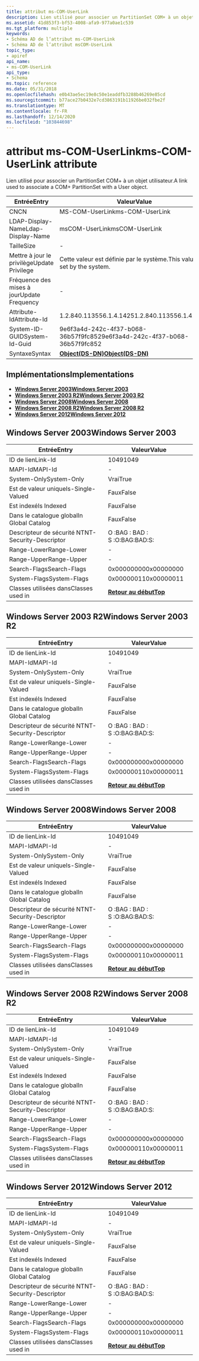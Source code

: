 ```yaml
---
title: attribut ms-COM-UserLink
description: Lien utilisé pour associer un PartitionSet COM+ à un objet utilisateur.
ms.assetid: 41d853f3-bf53-4008-afa9-977a0ae1c539
ms.tgt_platform: multiple
keywords:
- Schéma AD de l’attribut ms-COM-UserLink
- Schéma AD de l’attribut msCOM-UserLink
topic_type:
- apiref
api_name:
- ms-COM-UserLink
api_type:
- Schema
ms.topic: reference
ms.date: 05/31/2018
ms.openlocfilehash: e0b43ae5ec19e8c50e1eaddfb3288b46269e85cd
ms.sourcegitcommit: b77ace27b0432e7cd3863191b11926be032fbe2f
ms.translationtype: MT
ms.contentlocale: fr-FR
ms.lasthandoff: 12/14/2020
ms.locfileid: "103844698"
---
```

# <a name="ms-com-userlink-attribute"></a><span data-ttu-id="43860-105">attribut ms-COM-UserLink</span><span class="sxs-lookup"><span data-stu-id="43860-105">ms-COM-UserLink attribute</span></span>

<span data-ttu-id="43860-106">Lien utilisé pour associer un PartitionSet COM+ à un objet utilisateur.</span><span class="sxs-lookup"><span data-stu-id="43860-106">A link used to associate a COM+ PartitionSet with a User object.</span></span>



| <span data-ttu-id="43860-107">Entrée</span><span class="sxs-lookup"><span data-stu-id="43860-107">Entry</span></span> | <span data-ttu-id="43860-108">Valeur</span><span class="sxs-lookup"><span data-stu-id="43860-108">Value</span></span> |
|-------------------|-----------------------------------------|
| <span data-ttu-id="43860-109">CN</span><span class="sxs-lookup"><span data-stu-id="43860-109">CN</span></span>                | <span data-ttu-id="43860-110">MS-COM-UserLink</span><span class="sxs-lookup"><span data-stu-id="43860-110">ms-COM-UserLink</span></span>                         |
| <span data-ttu-id="43860-111">LDAP-Display-Name</span><span class="sxs-lookup"><span data-stu-id="43860-111">Ldap-Display-Name</span></span> | <span data-ttu-id="43860-112">msCOM-UserLink</span><span class="sxs-lookup"><span data-stu-id="43860-112">msCOM-UserLink</span></span>                          |
| <span data-ttu-id="43860-113">Taille</span><span class="sxs-lookup"><span data-stu-id="43860-113">Size</span></span>              | \-                                      |
| <span data-ttu-id="43860-114">Mettre à jour le privilège</span><span class="sxs-lookup"><span data-stu-id="43860-114">Update Privilege</span></span>  | <span data-ttu-id="43860-115">Cette valeur est définie par le système.</span><span class="sxs-lookup"><span data-stu-id="43860-115">This value is set by the system.</span></span>        |
| <span data-ttu-id="43860-116">Fréquence des mises à jour</span><span class="sxs-lookup"><span data-stu-id="43860-116">Update Frequency</span></span>  | \-                                      |
| <span data-ttu-id="43860-117">Attribute-Id</span><span class="sxs-lookup"><span data-stu-id="43860-117">Attribute-Id</span></span>      | <span data-ttu-id="43860-118">1.2.840.113556.1.4.1425</span><span class="sxs-lookup"><span data-stu-id="43860-118">1.2.840.113556.1.4.1425</span></span>                 |
| <span data-ttu-id="43860-119">System-ID-GUID</span><span class="sxs-lookup"><span data-stu-id="43860-119">System-Id-Guid</span></span>    | <span data-ttu-id="43860-120">9e6f3a4d-242c-4f37-b068-36b57f9fc852</span><span class="sxs-lookup"><span data-stu-id="43860-120">9e6f3a4d-242c-4f37-b068-36b57f9fc852</span></span>    |
| <span data-ttu-id="43860-121">Syntaxe</span><span class="sxs-lookup"><span data-stu-id="43860-121">Syntax</span></span>            | [<span data-ttu-id="43860-122">**Object(DS-DN)**</span><span class="sxs-lookup"><span data-stu-id="43860-122">**Object(DS-DN)**</span></span>](s-object-ds-dn.md) |



## <a name="implementations"></a><span data-ttu-id="43860-123">Implémentations</span><span class="sxs-lookup"><span data-stu-id="43860-123">Implementations</span></span>

-   [<span data-ttu-id="43860-124">**Windows Server 2003**</span><span class="sxs-lookup"><span data-stu-id="43860-124">**Windows Server 2003**</span></span>](#windows-server-2003)
-   [<span data-ttu-id="43860-125">**Windows Server 2003 R2**</span><span class="sxs-lookup"><span data-stu-id="43860-125">**Windows Server 2003 R2**</span></span>](#windows-server-2003-r2)
-   [<span data-ttu-id="43860-126">**Windows Server 2008**</span><span class="sxs-lookup"><span data-stu-id="43860-126">**Windows Server 2008**</span></span>](#windows-server-2008)
-   [<span data-ttu-id="43860-127">**Windows Server 2008 R2**</span><span class="sxs-lookup"><span data-stu-id="43860-127">**Windows Server 2008 R2**</span></span>](#windows-server-2008-r2)
-   [<span data-ttu-id="43860-128">**Windows Server 2012**</span><span class="sxs-lookup"><span data-stu-id="43860-128">**Windows Server 2012**</span></span>](#windows-server-2012)

## <a name="windows-server-2003"></a><span data-ttu-id="43860-129">Windows Server 2003</span><span class="sxs-lookup"><span data-stu-id="43860-129">Windows Server 2003</span></span>



| <span data-ttu-id="43860-130">Entrée</span><span class="sxs-lookup"><span data-stu-id="43860-130">Entry</span></span> | <span data-ttu-id="43860-131">Valeur</span><span class="sxs-lookup"><span data-stu-id="43860-131">Value</span></span> |
|------------------------|---------------------------------|
| <span data-ttu-id="43860-132">ID de lien</span><span class="sxs-lookup"><span data-stu-id="43860-132">Link-Id</span></span>                | <span data-ttu-id="43860-133">1049</span><span class="sxs-lookup"><span data-stu-id="43860-133">1049</span></span>                            |
| <span data-ttu-id="43860-134">MAPI-Id</span><span class="sxs-lookup"><span data-stu-id="43860-134">MAPI-Id</span></span>                | \-                              |
| <span data-ttu-id="43860-135">System-Only</span><span class="sxs-lookup"><span data-stu-id="43860-135">System-Only</span></span>            | <span data-ttu-id="43860-136">Vrai</span><span class="sxs-lookup"><span data-stu-id="43860-136">True</span></span>                            |
| <span data-ttu-id="43860-137">Est de valeur unique</span><span class="sxs-lookup"><span data-stu-id="43860-137">Is-Single-Valued</span></span>       | <span data-ttu-id="43860-138">Faux</span><span class="sxs-lookup"><span data-stu-id="43860-138">False</span></span>                           |
| <span data-ttu-id="43860-139">Est indexé</span><span class="sxs-lookup"><span data-stu-id="43860-139">Is Indexed</span></span>             | <span data-ttu-id="43860-140">Faux</span><span class="sxs-lookup"><span data-stu-id="43860-140">False</span></span>                           |
| <span data-ttu-id="43860-141">Dans le catalogue global</span><span class="sxs-lookup"><span data-stu-id="43860-141">In Global Catalog</span></span>      | <span data-ttu-id="43860-142">Faux</span><span class="sxs-lookup"><span data-stu-id="43860-142">False</span></span>                           |
| <span data-ttu-id="43860-143">Descripteur de sécurité NT</span><span class="sxs-lookup"><span data-stu-id="43860-143">NT-Security-Descriptor</span></span> | <span data-ttu-id="43860-144">O :BAG : BAD : S :</span><span class="sxs-lookup"><span data-stu-id="43860-144">O:BAG:BAD:S:</span></span>                    |
| <span data-ttu-id="43860-145">Range-Lower</span><span class="sxs-lookup"><span data-stu-id="43860-145">Range-Lower</span></span>            | \-                              |
| <span data-ttu-id="43860-146">Range-Upper</span><span class="sxs-lookup"><span data-stu-id="43860-146">Range-Upper</span></span>            | \-                              |
| <span data-ttu-id="43860-147">Search-Flags</span><span class="sxs-lookup"><span data-stu-id="43860-147">Search-Flags</span></span>           | <span data-ttu-id="43860-148">0x00000000</span><span class="sxs-lookup"><span data-stu-id="43860-148">0x00000000</span></span>                      |
| <span data-ttu-id="43860-149">System-Flags</span><span class="sxs-lookup"><span data-stu-id="43860-149">System-Flags</span></span>           | <span data-ttu-id="43860-150">0x00000011</span><span class="sxs-lookup"><span data-stu-id="43860-150">0x00000011</span></span>                      |
| <span data-ttu-id="43860-151">Classes utilisées dans</span><span class="sxs-lookup"><span data-stu-id="43860-151">Classes used in</span></span>        | [<span data-ttu-id="43860-152">**Retour au début**</span><span class="sxs-lookup"><span data-stu-id="43860-152">**Top**</span></span>](c-top.md)<br/> |



## <a name="windows-server-2003-r2"></a><span data-ttu-id="43860-153">Windows Server 2003 R2</span><span class="sxs-lookup"><span data-stu-id="43860-153">Windows Server 2003 R2</span></span>



| <span data-ttu-id="43860-154">Entrée</span><span class="sxs-lookup"><span data-stu-id="43860-154">Entry</span></span> | <span data-ttu-id="43860-155">Valeur</span><span class="sxs-lookup"><span data-stu-id="43860-155">Value</span></span> |
|------------------------|---------------------------------|
| <span data-ttu-id="43860-156">ID de lien</span><span class="sxs-lookup"><span data-stu-id="43860-156">Link-Id</span></span>                | <span data-ttu-id="43860-157">1049</span><span class="sxs-lookup"><span data-stu-id="43860-157">1049</span></span>                            |
| <span data-ttu-id="43860-158">MAPI-Id</span><span class="sxs-lookup"><span data-stu-id="43860-158">MAPI-Id</span></span>                | \-                              |
| <span data-ttu-id="43860-159">System-Only</span><span class="sxs-lookup"><span data-stu-id="43860-159">System-Only</span></span>            | <span data-ttu-id="43860-160">Vrai</span><span class="sxs-lookup"><span data-stu-id="43860-160">True</span></span>                            |
| <span data-ttu-id="43860-161">Est de valeur unique</span><span class="sxs-lookup"><span data-stu-id="43860-161">Is-Single-Valued</span></span>       | <span data-ttu-id="43860-162">Faux</span><span class="sxs-lookup"><span data-stu-id="43860-162">False</span></span>                           |
| <span data-ttu-id="43860-163">Est indexé</span><span class="sxs-lookup"><span data-stu-id="43860-163">Is Indexed</span></span>             | <span data-ttu-id="43860-164">Faux</span><span class="sxs-lookup"><span data-stu-id="43860-164">False</span></span>                           |
| <span data-ttu-id="43860-165">Dans le catalogue global</span><span class="sxs-lookup"><span data-stu-id="43860-165">In Global Catalog</span></span>      | <span data-ttu-id="43860-166">Faux</span><span class="sxs-lookup"><span data-stu-id="43860-166">False</span></span>                           |
| <span data-ttu-id="43860-167">Descripteur de sécurité NT</span><span class="sxs-lookup"><span data-stu-id="43860-167">NT-Security-Descriptor</span></span> | <span data-ttu-id="43860-168">O :BAG : BAD : S :</span><span class="sxs-lookup"><span data-stu-id="43860-168">O:BAG:BAD:S:</span></span>                    |
| <span data-ttu-id="43860-169">Range-Lower</span><span class="sxs-lookup"><span data-stu-id="43860-169">Range-Lower</span></span>            | \-                              |
| <span data-ttu-id="43860-170">Range-Upper</span><span class="sxs-lookup"><span data-stu-id="43860-170">Range-Upper</span></span>            | \-                              |
| <span data-ttu-id="43860-171">Search-Flags</span><span class="sxs-lookup"><span data-stu-id="43860-171">Search-Flags</span></span>           | <span data-ttu-id="43860-172">0x00000000</span><span class="sxs-lookup"><span data-stu-id="43860-172">0x00000000</span></span>                      |
| <span data-ttu-id="43860-173">System-Flags</span><span class="sxs-lookup"><span data-stu-id="43860-173">System-Flags</span></span>           | <span data-ttu-id="43860-174">0x00000011</span><span class="sxs-lookup"><span data-stu-id="43860-174">0x00000011</span></span>                      |
| <span data-ttu-id="43860-175">Classes utilisées dans</span><span class="sxs-lookup"><span data-stu-id="43860-175">Classes used in</span></span>        | [<span data-ttu-id="43860-176">**Retour au début**</span><span class="sxs-lookup"><span data-stu-id="43860-176">**Top**</span></span>](c-top.md)<br/> |



## <a name="windows-server-2008"></a><span data-ttu-id="43860-177">Windows Server 2008</span><span class="sxs-lookup"><span data-stu-id="43860-177">Windows Server 2008</span></span>



| <span data-ttu-id="43860-178">Entrée</span><span class="sxs-lookup"><span data-stu-id="43860-178">Entry</span></span> | <span data-ttu-id="43860-179">Valeur</span><span class="sxs-lookup"><span data-stu-id="43860-179">Value</span></span> |
|------------------------|---------------------------------|
| <span data-ttu-id="43860-180">ID de lien</span><span class="sxs-lookup"><span data-stu-id="43860-180">Link-Id</span></span>                | <span data-ttu-id="43860-181">1049</span><span class="sxs-lookup"><span data-stu-id="43860-181">1049</span></span>                            |
| <span data-ttu-id="43860-182">MAPI-Id</span><span class="sxs-lookup"><span data-stu-id="43860-182">MAPI-Id</span></span>                | \-                              |
| <span data-ttu-id="43860-183">System-Only</span><span class="sxs-lookup"><span data-stu-id="43860-183">System-Only</span></span>            | <span data-ttu-id="43860-184">Vrai</span><span class="sxs-lookup"><span data-stu-id="43860-184">True</span></span>                            |
| <span data-ttu-id="43860-185">Est de valeur unique</span><span class="sxs-lookup"><span data-stu-id="43860-185">Is-Single-Valued</span></span>       | <span data-ttu-id="43860-186">Faux</span><span class="sxs-lookup"><span data-stu-id="43860-186">False</span></span>                           |
| <span data-ttu-id="43860-187">Est indexé</span><span class="sxs-lookup"><span data-stu-id="43860-187">Is Indexed</span></span>             | <span data-ttu-id="43860-188">Faux</span><span class="sxs-lookup"><span data-stu-id="43860-188">False</span></span>                           |
| <span data-ttu-id="43860-189">Dans le catalogue global</span><span class="sxs-lookup"><span data-stu-id="43860-189">In Global Catalog</span></span>      | <span data-ttu-id="43860-190">Faux</span><span class="sxs-lookup"><span data-stu-id="43860-190">False</span></span>                           |
| <span data-ttu-id="43860-191">Descripteur de sécurité NT</span><span class="sxs-lookup"><span data-stu-id="43860-191">NT-Security-Descriptor</span></span> | <span data-ttu-id="43860-192">O :BAG : BAD : S :</span><span class="sxs-lookup"><span data-stu-id="43860-192">O:BAG:BAD:S:</span></span>                    |
| <span data-ttu-id="43860-193">Range-Lower</span><span class="sxs-lookup"><span data-stu-id="43860-193">Range-Lower</span></span>            | \-                              |
| <span data-ttu-id="43860-194">Range-Upper</span><span class="sxs-lookup"><span data-stu-id="43860-194">Range-Upper</span></span>            | \-                              |
| <span data-ttu-id="43860-195">Search-Flags</span><span class="sxs-lookup"><span data-stu-id="43860-195">Search-Flags</span></span>           | <span data-ttu-id="43860-196">0x00000000</span><span class="sxs-lookup"><span data-stu-id="43860-196">0x00000000</span></span>                      |
| <span data-ttu-id="43860-197">System-Flags</span><span class="sxs-lookup"><span data-stu-id="43860-197">System-Flags</span></span>           | <span data-ttu-id="43860-198">0x00000011</span><span class="sxs-lookup"><span data-stu-id="43860-198">0x00000011</span></span>                      |
| <span data-ttu-id="43860-199">Classes utilisées dans</span><span class="sxs-lookup"><span data-stu-id="43860-199">Classes used in</span></span>        | [<span data-ttu-id="43860-200">**Retour au début**</span><span class="sxs-lookup"><span data-stu-id="43860-200">**Top**</span></span>](c-top.md)<br/> |



## <a name="windows-server-2008-r2"></a><span data-ttu-id="43860-201">Windows Server 2008 R2</span><span class="sxs-lookup"><span data-stu-id="43860-201">Windows Server 2008 R2</span></span>



| <span data-ttu-id="43860-202">Entrée</span><span class="sxs-lookup"><span data-stu-id="43860-202">Entry</span></span> | <span data-ttu-id="43860-203">Valeur</span><span class="sxs-lookup"><span data-stu-id="43860-203">Value</span></span> |
|------------------------|---------------------------------|
| <span data-ttu-id="43860-204">ID de lien</span><span class="sxs-lookup"><span data-stu-id="43860-204">Link-Id</span></span>                | <span data-ttu-id="43860-205">1049</span><span class="sxs-lookup"><span data-stu-id="43860-205">1049</span></span>                            |
| <span data-ttu-id="43860-206">MAPI-Id</span><span class="sxs-lookup"><span data-stu-id="43860-206">MAPI-Id</span></span>                | \-                              |
| <span data-ttu-id="43860-207">System-Only</span><span class="sxs-lookup"><span data-stu-id="43860-207">System-Only</span></span>            | <span data-ttu-id="43860-208">Vrai</span><span class="sxs-lookup"><span data-stu-id="43860-208">True</span></span>                            |
| <span data-ttu-id="43860-209">Est de valeur unique</span><span class="sxs-lookup"><span data-stu-id="43860-209">Is-Single-Valued</span></span>       | <span data-ttu-id="43860-210">Faux</span><span class="sxs-lookup"><span data-stu-id="43860-210">False</span></span>                           |
| <span data-ttu-id="43860-211">Est indexé</span><span class="sxs-lookup"><span data-stu-id="43860-211">Is Indexed</span></span>             | <span data-ttu-id="43860-212">Faux</span><span class="sxs-lookup"><span data-stu-id="43860-212">False</span></span>                           |
| <span data-ttu-id="43860-213">Dans le catalogue global</span><span class="sxs-lookup"><span data-stu-id="43860-213">In Global Catalog</span></span>      | <span data-ttu-id="43860-214">Faux</span><span class="sxs-lookup"><span data-stu-id="43860-214">False</span></span>                           |
| <span data-ttu-id="43860-215">Descripteur de sécurité NT</span><span class="sxs-lookup"><span data-stu-id="43860-215">NT-Security-Descriptor</span></span> | <span data-ttu-id="43860-216">O :BAG : BAD : S :</span><span class="sxs-lookup"><span data-stu-id="43860-216">O:BAG:BAD:S:</span></span>                    |
| <span data-ttu-id="43860-217">Range-Lower</span><span class="sxs-lookup"><span data-stu-id="43860-217">Range-Lower</span></span>            | \-                              |
| <span data-ttu-id="43860-218">Range-Upper</span><span class="sxs-lookup"><span data-stu-id="43860-218">Range-Upper</span></span>            | \-                              |
| <span data-ttu-id="43860-219">Search-Flags</span><span class="sxs-lookup"><span data-stu-id="43860-219">Search-Flags</span></span>           | <span data-ttu-id="43860-220">0x00000000</span><span class="sxs-lookup"><span data-stu-id="43860-220">0x00000000</span></span>                      |
| <span data-ttu-id="43860-221">System-Flags</span><span class="sxs-lookup"><span data-stu-id="43860-221">System-Flags</span></span>           | <span data-ttu-id="43860-222">0x00000011</span><span class="sxs-lookup"><span data-stu-id="43860-222">0x00000011</span></span>                      |
| <span data-ttu-id="43860-223">Classes utilisées dans</span><span class="sxs-lookup"><span data-stu-id="43860-223">Classes used in</span></span>        | [<span data-ttu-id="43860-224">**Retour au début**</span><span class="sxs-lookup"><span data-stu-id="43860-224">**Top**</span></span>](c-top.md)<br/> |



## <a name="windows-server-2012"></a><span data-ttu-id="43860-225">Windows Server 2012</span><span class="sxs-lookup"><span data-stu-id="43860-225">Windows Server 2012</span></span>



| <span data-ttu-id="43860-226">Entrée</span><span class="sxs-lookup"><span data-stu-id="43860-226">Entry</span></span> | <span data-ttu-id="43860-227">Valeur</span><span class="sxs-lookup"><span data-stu-id="43860-227">Value</span></span> |
|------------------------|---------------------------------|
| <span data-ttu-id="43860-228">ID de lien</span><span class="sxs-lookup"><span data-stu-id="43860-228">Link-Id</span></span>                | <span data-ttu-id="43860-229">1049</span><span class="sxs-lookup"><span data-stu-id="43860-229">1049</span></span>                            |
| <span data-ttu-id="43860-230">MAPI-Id</span><span class="sxs-lookup"><span data-stu-id="43860-230">MAPI-Id</span></span>                | \-                              |
| <span data-ttu-id="43860-231">System-Only</span><span class="sxs-lookup"><span data-stu-id="43860-231">System-Only</span></span>            | <span data-ttu-id="43860-232">Vrai</span><span class="sxs-lookup"><span data-stu-id="43860-232">True</span></span>                            |
| <span data-ttu-id="43860-233">Est de valeur unique</span><span class="sxs-lookup"><span data-stu-id="43860-233">Is-Single-Valued</span></span>       | <span data-ttu-id="43860-234">Faux</span><span class="sxs-lookup"><span data-stu-id="43860-234">False</span></span>                           |
| <span data-ttu-id="43860-235">Est indexé</span><span class="sxs-lookup"><span data-stu-id="43860-235">Is Indexed</span></span>             | <span data-ttu-id="43860-236">Faux</span><span class="sxs-lookup"><span data-stu-id="43860-236">False</span></span>                           |
| <span data-ttu-id="43860-237">Dans le catalogue global</span><span class="sxs-lookup"><span data-stu-id="43860-237">In Global Catalog</span></span>      | <span data-ttu-id="43860-238">Faux</span><span class="sxs-lookup"><span data-stu-id="43860-238">False</span></span>                           |
| <span data-ttu-id="43860-239">Descripteur de sécurité NT</span><span class="sxs-lookup"><span data-stu-id="43860-239">NT-Security-Descriptor</span></span> | <span data-ttu-id="43860-240">O :BAG : BAD : S :</span><span class="sxs-lookup"><span data-stu-id="43860-240">O:BAG:BAD:S:</span></span>                    |
| <span data-ttu-id="43860-241">Range-Lower</span><span class="sxs-lookup"><span data-stu-id="43860-241">Range-Lower</span></span>            | \-                              |
| <span data-ttu-id="43860-242">Range-Upper</span><span class="sxs-lookup"><span data-stu-id="43860-242">Range-Upper</span></span>            | \-                              |
| <span data-ttu-id="43860-243">Search-Flags</span><span class="sxs-lookup"><span data-stu-id="43860-243">Search-Flags</span></span>           | <span data-ttu-id="43860-244">0x00000000</span><span class="sxs-lookup"><span data-stu-id="43860-244">0x00000000</span></span>                      |
| <span data-ttu-id="43860-245">System-Flags</span><span class="sxs-lookup"><span data-stu-id="43860-245">System-Flags</span></span>           | <span data-ttu-id="43860-246">0x00000011</span><span class="sxs-lookup"><span data-stu-id="43860-246">0x00000011</span></span>                      |
| <span data-ttu-id="43860-247">Classes utilisées dans</span><span class="sxs-lookup"><span data-stu-id="43860-247">Classes used in</span></span>        | [<span data-ttu-id="43860-248">**Retour au début**</span><span class="sxs-lookup"><span data-stu-id="43860-248">**Top**</span></span>](c-top.md)<br/> |



 

 





